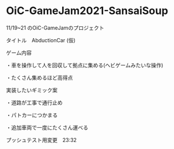 # OiC-GameJam2021-SansaiSoup
11/19~21 のOiC-GameJamのプロジェクト

タイトル　AbductionCar (仮) 

ゲーム内容

・車を操作して人を回収して拠点に集める(ヘビゲームみたいな操作) 

・たくさん集めるほど高得点 

実装したいギミック案 

・道路が工事で通行止め 

・パトカーにつかまる 

・追加車両で一度にたくさん運べる 

プッシュテスト用変更　23:32
